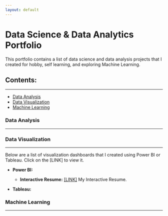 ```yaml
---
layout: default
---
```


# Data Science & Data Analytics Portfolio
This portfolio contains a list of data science and data analysis projects that I created for hobby, self learning, and exploring Machine Learning.

## Contents: 
* * *
- [Data Analysis](#data-analysis)
- [Data Visualization](#data-visualization)
- [Machine Learning](#machine-learning)

### Data Analysis
* * *

### Data Visualization
* * *
Below are a list of visualization dashboards that I created using Power BI or Tableau. Click on the [LINK] to view it.
* **Power BI:**
  - **Interactive Resume:**  [[LINK]](https://bit.ly/yeevienresume) My Interactive Resume.

* **Tableau:**


### Machine Learning
* * *

